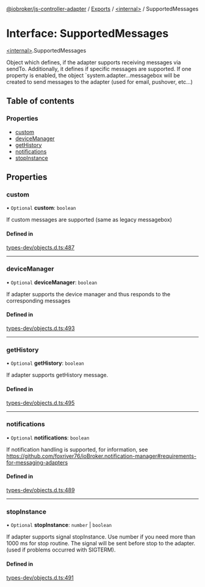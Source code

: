 [@iobroker/js-controller-adapter](../README.md) / [Exports](../modules.md) / [\<internal\>](../modules/internal_.md) / SupportedMessages

# Interface: SupportedMessages

[\<internal\>](../modules/internal_.md).SupportedMessages

Object which defines, if the adapter supports receiving messages via sendTo.
Additionally, it defines if specific messages are supported.
If one property is enabled, the object `system.adapter.<adaptername>.<adapterinstance>.messagebox will be created to send messages to the adapter (used for email, pushover, etc...)

## Table of contents

### Properties

- [custom](internal_.SupportedMessages.md#custom)
- [deviceManager](internal_.SupportedMessages.md#devicemanager)
- [getHistory](internal_.SupportedMessages.md#gethistory)
- [notifications](internal_.SupportedMessages.md#notifications)
- [stopInstance](internal_.SupportedMessages.md#stopinstance)

## Properties

### custom

• `Optional` **custom**: `boolean`

If custom messages are supported (same as legacy messagebox)

#### Defined in

[types-dev/objects.d.ts:487](https://github.com/ioBroker/ioBroker.js-controller/blob/3f7ba90d7/packages/types-dev/objects.d.ts#L487)

___

### deviceManager

• `Optional` **deviceManager**: `boolean`

If adapter supports the device manager and thus responds to the corresponding messages

#### Defined in

[types-dev/objects.d.ts:493](https://github.com/ioBroker/ioBroker.js-controller/blob/3f7ba90d7/packages/types-dev/objects.d.ts#L493)

___

### getHistory

• `Optional` **getHistory**: `boolean`

If adapter supports getHistory message.

#### Defined in

[types-dev/objects.d.ts:495](https://github.com/ioBroker/ioBroker.js-controller/blob/3f7ba90d7/packages/types-dev/objects.d.ts#L495)

___

### notifications

• `Optional` **notifications**: `boolean`

If notification handling is supported, for information, see https://github.com/foxriver76/ioBroker.notification-manager#requirements-for-messaging-adapters

#### Defined in

[types-dev/objects.d.ts:489](https://github.com/ioBroker/ioBroker.js-controller/blob/3f7ba90d7/packages/types-dev/objects.d.ts#L489)

___

### stopInstance

• `Optional` **stopInstance**: `number` \| `boolean`

If adapter supports signal stopInstance. Use number if you need more than 1000 ms for stop routine. The signal will be sent before stop to the adapter. (used if problems occurred with SIGTERM).

#### Defined in

[types-dev/objects.d.ts:491](https://github.com/ioBroker/ioBroker.js-controller/blob/3f7ba90d7/packages/types-dev/objects.d.ts#L491)
